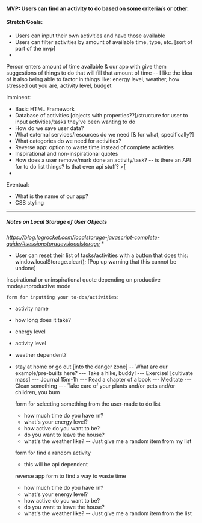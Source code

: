 #### MVP: Users can find an activity to do based on some criteria/s or other.

#### Stretch Goals:
- Users can input their own activities and have those available
- Users can filter activities by amount of available time, type, etc. [sort of part of the mvp]
- 

Person enters amount of time available & our app with give them suggestions of things to do that will fill that amount of time
-- I like the idea of it also being able to factor in things like: energy level, weather, how stressed out you are, activity level, budget


Imminent:
- Basic HTML Framework
- Database of activities [objects with properties??]/structure for user to input activities/tasks they've been wanting to do
-  How do we save user data?
- What external services/resources do we need [& for what, specifically?]
- What categories do we need for activities?
- Reverse app: option to waste time instead of complete activities
- Inspirational and non-inspirational quotes
- How does a user remove/mark done an activity/task?
-- is there an API for to do list things? Is that even api stuff? >[
- 

Eventual:
- What is the name of our app?
- CSS styling

---

##### Notes on Local Storage of User Objects
_https://blog.logrocket.com/localstorage-javascript-complete-guide/#sessionstoragevslocalstorage_
* 
* User can reset their list of tasks/activities with a button that does this: window.localStorage.clear(); [Pop up warning that this cannot be undone]


Inspirational or uninspirational quote depending on productive mode/unproductive mode
    
    form for inputting your to-dos/activities:
- activity name
- how long does it take?
- energy level
- activity level
- weather dependent?
- stay at home or go out [into the danger zone]
-- What are our example/pre-builts here?
--- Take a hike, buddy! 
--- Exercise! [cultivate mass]
--- Journal 15m-1h
--- Read a chapter of a book
--- Meditate
--- Clean something
--- Take care of your plants and/or pets and/or children, you bum

  form for selecting something from the user-made to do list
  - how much time do you have rn?
  - what's your energy level?
  - how active do you want to be?
  - do you want to leave the house?
  - what's the weather like?
  -- Just give me a random item from my list

  form for find a random activity
  - this will be api dependent

  reverse app form to find a way to waste time
    - how much time do you have rn?
  - what's your energy level?
  - how active do you want to be?
  - do you want to leave the house?
  - what's the weather like?
  -- Just give me a random item from the list